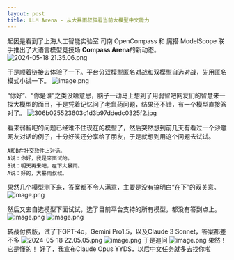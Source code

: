 ```yaml
---
layout: post
title: LLM Arena - 从大暴雨叔叔看当前大模型中文能力
---
```



起因是看到了上海人工智能实验室 司南 OpenCompass 和 魔搭 ModelScope 联手推出了大语言模型竞技场 **Compass Arena**的新动态。
![2024-05-18 21.35.06.png](https://s2.loli.net/2024/05/18/Cn3BmIbT1GaUYxZ.png)


于是顺着[链接](https://modelscope.cn/studios/opencompass/CompassArena/summary)去体验了一下。平台分双模型匿名对战和双模型自选对战，先用匿名模式小试一下。
![image.png](https://s2.loli.net/2024/05/21/4uJxYQZUXvTfH7y.png)


“你好”、“你是谁”之类没啥意思，脑子一动马上想到了用弱智吧网友们的智慧来一探大模型的面目，于是凭着记忆问了老鼠药问题，结果还不错，有一个模型直接答对了。
![306b025523603c1d3b97ddedc0325f2.jpg](https://s2.loli.net/2024/05/21/mzkw7OHUc4NuSMo.jpg)

看来弱智吧的问题已经难不住现在的模型了，然后突然想到前几天有看过一个沙雕网友对话的例子，十分好笑还分享给了朋友，于是就想到用这个问题去试试。
```
A和B在社交软件上对话。
A说：你好，我是来面试的。
B说：明天再来吧，在下大暴雨。
A说：好的，大暴雨叔叔。
```

果然几个模型测下来，答案都不令人满意，主要是没有搞明白“在下”的双关意。
![image.png](https://s2.loli.net/2024/05/21/I2RTHXVyKAJEu1i.png)

然后又去自选模型下面试试，选了目前平台支持的所有模型，都没有答到点上。
![image.png](https://s2.loli.net/2024/05/21/WDS3RrLUYIEFf68.png)
![image.png](https://s2.loli.net/2024/05/21/JrD3GUaN4uwhily.png)

转战付费版，试了下GPT-4o，Gemini Pro1.5，以及Claude 3 Sonnet，答案都差不多
![2024-05-18 22.05.05.png](https://s2.loli.net/2024/05/18/mawTyFELW4RHvQo.png)
![image.png](https://s2.loli.net/2024/05/21/kfRmQcoC571FJpb.png)
于是追问
![image.png](https://s2.loli.net/2024/05/21/sQ2ILoRE7bZnPkq.png)
果然！它是懂的！
好了，我宣布Claude Opus YYDS，以后中文任务就多去找你啦